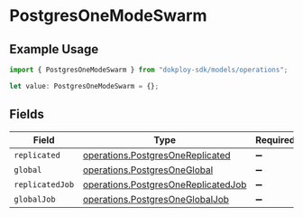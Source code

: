 # PostgresOneModeSwarm

## Example Usage

```typescript
import { PostgresOneModeSwarm } from "dokploy-sdk/models/operations";

let value: PostgresOneModeSwarm = {};
```

## Fields

| Field                                                                                      | Type                                                                                       | Required                                                                                   | Description                                                                                |
| ------------------------------------------------------------------------------------------ | ------------------------------------------------------------------------------------------ | ------------------------------------------------------------------------------------------ | ------------------------------------------------------------------------------------------ |
| `replicated`                                                                               | [operations.PostgresOneReplicated](../../models/operations/postgresonereplicated.md)       | :heavy_minus_sign:                                                                         | N/A                                                                                        |
| `global`                                                                                   | [operations.PostgresOneGlobal](../../models/operations/postgresoneglobal.md)               | :heavy_minus_sign:                                                                         | N/A                                                                                        |
| `replicatedJob`                                                                            | [operations.PostgresOneReplicatedJob](../../models/operations/postgresonereplicatedjob.md) | :heavy_minus_sign:                                                                         | N/A                                                                                        |
| `globalJob`                                                                                | [operations.PostgresOneGlobalJob](../../models/operations/postgresoneglobaljob.md)         | :heavy_minus_sign:                                                                         | N/A                                                                                        |